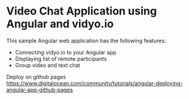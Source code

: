 # Video Chat Application using Angular and vidyo.io

This sample Angular web application has the following features:

* Connecting vidyo.io to your Angular app
* Displaying list of remote participants
* Group video and text chat

Deploy on github pages
https://www.digitalocean.com/community/tutorials/angular-deploying-angular-app-github-pages